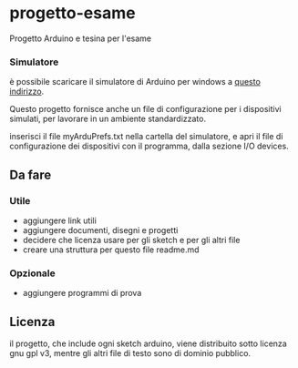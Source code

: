 # progetto-esame
Progetto Arduino e tesina per l'esame

### Simulatore
è possibile scaricare il simulatore di Arduino per windows a [questo indirizzo](https://www.sites.google.com/site/unoardusim/services).

Questo progetto fornisce anche un file di configurazione per i dispositivi simulati, per lavorare in un ambiente standardizzato.

inserisci il file myArduPrefs.txt nella cartella del simulatore, e apri il file di configurazione dei dispositivi con il programma, dalla sezione I/O devices.

## Da fare
### Utile
* aggiungere link utili
* aggiungere documenti, disegni e progetti
* decidere che licenza usare per gli sketch e per gli altri file
* creare una struttura per questo file readme.md

### Opzionale
* aggiungere programmi di prova

## Licenza
il progetto, che include ogni sketch arduino, viene distribuito sotto licenza gnu gpl v3, mentre gli altri file di testo sono di dominio pubblico.
